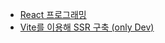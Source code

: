 - [React 프로그래밍](../1.Project/softeer-fe-todo-react/React%20프로그래밍.md)
- [Vite를 이용해 SSR 구축 (only Dev)](../1.Project/softeer-fe-todo-react/Vite를%20이용해%20SSR%20구축%20(only%20Dev).md)